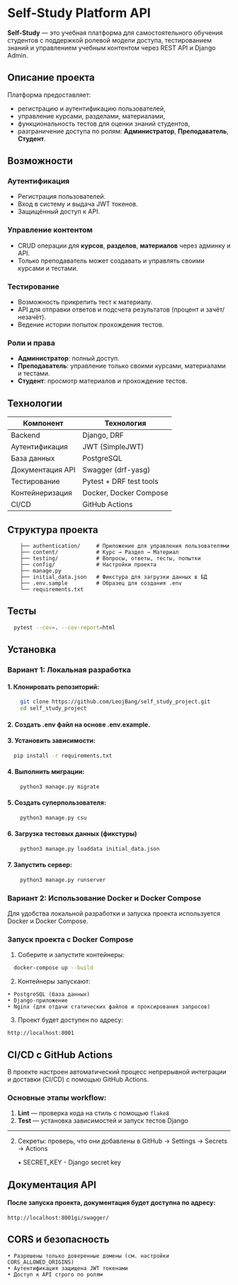# Self-Study Platform API

**Self-Study** — это учебная платформа для самостоятельного обучения студентов с поддержкой ролевой модели доступа, тестированием знаний и управлением учебным контентом через REST API и Django Admin.

##  Описание проекта

Платформа предоставляет:
- регистрацию и аутентификацию пользователей,
- управление курсами, разделами, материалами,
- функциональность тестов для оценки знаний студентов,
- разграничение доступа по ролям: **Администратор**, **Преподаватель**, **Студент**.

##  Возможности

###  Аутентификация
- Регистрация пользователей.
- Вход в систему и выдача JWT токенов.
- Защищённый доступ к API.

###  Управление контентом
- CRUD операции для **курсов**, **разделов**, **материалов** через админку и API.
- Только преподаватель может создавать и управлять своими курсами и тестами.

### Тестирование
- Возможность прикрепить тест к материалу.
- API для отправки ответов и подсчета результатов (процент и зачёт/незачёт).
- Ведение истории попыток прохождения тестов.

### Роли и права
- **Администратор**: полный доступ.
- **Преподаватель**: управление только своими курсами, материалами и тестами.
- **Студент**: просмотр материалов и прохождение тестов.

## Технологии

| Компонент        | Технология             |
|------------------|------------------------|
| Backend          | Django, DRF            |
| Аутентификация   | JWT (SimpleJWT)        |
| База данных      | PostgreSQL             |
| Документация API | Swagger (drf-yasg)     |
| Тестирование     | Pytest + DRF test tools|
| Контейнеризация  | Docker, Docker Compose |
| CI/CD            | GitHub Actions         |

## Структура проекта

```text
    ├── authentication/     # Приложение для управления пользователями
    ├── content/            # Курс → Раздел → Материал
    ├── testing/            # Вопросы, ответы, тесты, попытки
    ├── config/             # Настройки проекта
    ├── manage.py
    ├── initial_data.json   # Фикстура для загрузки данных в БД
    ├── .env.sample         # Образец для создания .env
    └── requirements.txt
```

## Тесты
```bash
  pytest --cov=. --cov-report=html
```
## Установка
### Вариант 1: Локальная разработка
#### 1. Клонировать репозиторий:
```bash
    git clone https://github.com/LeojBang/self_study_project.git
    cd self_study_project
```
#### 2. Создать .env файл на основе .env.example.
#### 3. Установить зависимости:
```bash
  pip install -r requirements.txt
```
#### 4. Выполнить миграции:
```bash
    python3 manage.py migrate
```
#### 5. Создать суперпользователя:
```bash
    python3 manage.py csu
```
#### 6. Загрузка тестовых данных (фикстуры)
```bash
    python3 manage.py loaddata initial_data.json
```
#### 7. Запустить сервер:
```bash
    python3 manage.py runserver
```

### Вариант 2: Использование Docker и Docker Compose

Для удобства локальной разработки и запуска проекта используется Docker и Docker Compose.

### Запуск проекта с Docker Compose

1. Соберите и запустите контейнеры:

```bash
  docker-compose up --build
```
2.	Контейнеры запускают:
```text
• PostgreSQL (база данных)
• Django-приложение
• Nginx (для отдачи статических файлов и проксирования запросов)
```
3.	Проект будет доступен по адресу: 
```
http://localhost:8001
```

## CI/CD с GitHub Actions

В проекте настроен автоматический процесс непрерывной интеграции и доставки (CI/CD) с помощью GitHub Actions.

### Основные этапы workflow:

1. **Lint** — проверка кода на стиль с помощью `flake8`  
2. **Test** — установка зависимостей и запуск тестов Django  

---
2. Секреты: проверь, что они добавлены в GitHub → Settings → Secrets → Actions

    • SECRET_KEY - Django secret key


##  Документация API
#### После запуска проекта, документация будет доступна по адресу:
```text
http://localhost:8001gi/swagger/
```
## CORS и безопасность
```text
• Разрешены только доверенные домены (см. настройки CORS_ALLOWED_ORIGINS)
• Аутентификация защищена JWT токенами
• Доступ к API строго по ролям
```